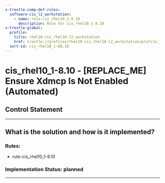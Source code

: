 ```yaml
---
x-trestle-comp-def-rules:
  software-cis_l2_workstation:
    - name: rule-cis_rhel10_1-8.10
      description: Rule for cis_rhel10_1-8.10
x-trestle-global:
  profile:
    title: rhel10-cis_rhel10-l2_workstation
    href: trestle://profiles/rhel10-cis_rhel10-l2_workstation/profile.json
  sort-id: cis_rhel10_1-08.10
---
```


# cis_rhel10_1-8.10 - \[REPLACE_ME\] Ensure Xdmcp Is Not Enabled (Automated)

## Control Statement

______________________________________________________________________

## What is the solution and how is it implemented?

<!-- For implementation status enter one of: implemented, partial, planned, alternative, not-applicable -->

<!-- Note that the list of rules under ### Rules: is read-only and changes will not be captured after assembly to JSON -->

<!-- Add control implementation description here for control: cis_rhel10_1-8.10 -->

### Rules:

  - rule-cis_rhel10_1-8.10

### Implementation Status: planned

______________________________________________________________________
